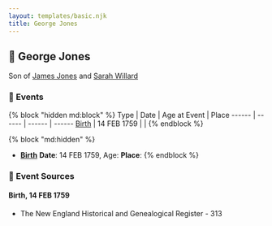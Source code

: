 ```yaml
---
layout: templates/basic.njk
title: George Jones
---
```

## 🔵 George Jones

Son of [James Jones](/people/6/61233476) and [Sarah Willard](/people/2/24374592)

### 📆 Events

{% block "hidden md:block" %}
Type | Date | Age at Event | Place
------ | ------ | ------ | ------
[Birth](#event-event-2) | 14 FEB 1759 |  |
{% endblock %}

{% block "md:hidden" %}
- **[Birth](#event-event-2)**
**Date**: 14 FEB 1759, Age:
**Place**:
{% endblock %}

### 📰 Event Sources

#### <a id="event-event-2"></a> Birth, 14 FEB 1759
* The New England Historical and Genealogical Register  - 313